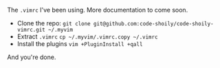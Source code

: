 The `.vimrc` I've been using. More documentation to come soon.

* Clone the repo: `git clone git@github.com:code-shoily/code-shoily-vimrc.git ~/.myvim`
* Extract `.vimrc` `cp ~/.myvim/.vimrc.copy ~/.vimrc`
* Install the plugins `vim +PluginInstall +qall`

And you're done.

